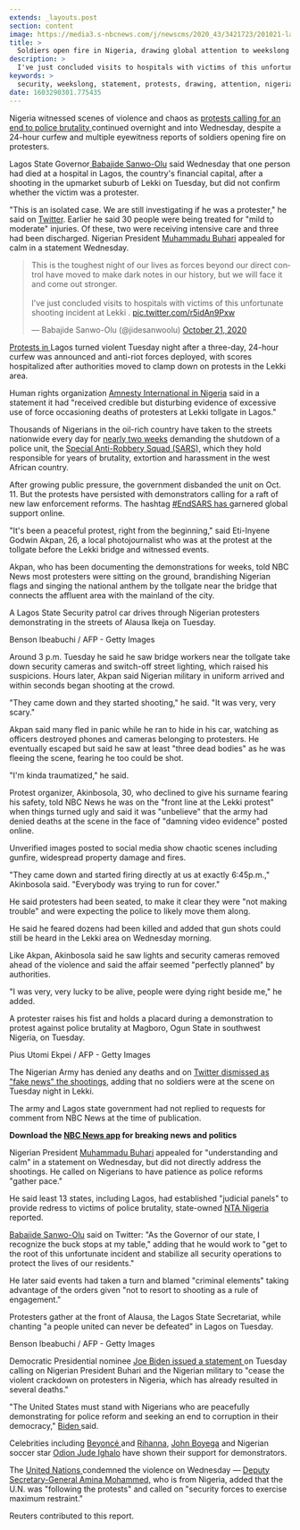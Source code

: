 ```yaml
--- 
extends: _layouts.post 
section: content 
image: https://media3.s-nbcnews.com/j/newscms/2020_43/3421723/201021-lagos-protests-mc-9035_663cb8b2a19cc76dccaafe734d8f3ff2.nbcnews-fp-1200-630.JPG 
title: > 
  Soldiers open fire in Nigeria, drawing global attention to weekslong protests 
description: > 
  I've just concluded visits to hospitals with victims of this unfortunate shooting incident at Lekki .Human rights organization Amnesty International in Nigeria said in a statement it had "received credible but disturbing evidence of excessive use of force occasioning deaths of protesters at Lekki tollgate in Lagos."A Lagos State Security patrol car drives through Nigerian protesters demonstrating in the streets of Alausa Ikeja on Tuesday.The army and Lagos state government had not replied to requests for comment from NBC News at the time of publication.Protesters gather at the front of Alausa, the Lagos State Secretariat, while chanting "a people united can never be defeated" in Lagos on Tuesday. 
keywords: > 
  security, weekslong, statement, protests, drawing, attention, nigerian, lagos, state, tollgate, open, protesters, soldiers, shooting, global, nigeria, lekki 
date: 1603290301.775435 
--- 
```

<div><p class="endmarkEnabled">Nigeria witnessed scenes of violence and chaos as <a href="https://www.nbcnews.com/news/world/lagos-imposes-indefinite-curfew-curb-nigeria-protests-police-deploy-anti-n1244030" target="_blank">protests calling for an end to police brutality </a>continued overnight and into Wednesday, despite a 24-hour curfew and multiple eyewitness reports of soldiers opening fire on protesters.</p><p class="endmarkEnabled">Lagos State Governor<a href="https://twitter.com/jidesanwoolu/status/1318751661347700736" target="_blank"> Babajide Sanwo-Olu</a> said Wednesday that one person had died at a hospital in Lagos, the country's financial capital, after a shooting in the upmarket suburb of Lekki on Tuesday, but did not confirm whether the victim was a protester.</p><p></p><p id="taboolaReadMoreBelow"></p><p class="endmarkEnabled">"This is an isolated case. We are still investigating if he was a protester," he said on <a href="https://twitter.com/jidesanwoolu/status/1318862090833174530" target="_blank">Twitter</a>. Earlier he said 30 people were being treated for "mild to moderate" injuries. Of these, two were receiving intensive care and three had been discharged. Nigerian President <a href="https://twitter.com/MBuhari">Muhammadu Buhari</a> appealed for calm in a statement Wednesday.</p><blockquote class="twitter-tweet"><p lang="en" dir="ltr">This is the toughest night of our lives as forces beyond our direct control have moved to make dark notes in our history, but we will face it and come out stronger. <br><br>I've just concluded visits to hospitals with victims of this unfortunate shooting incident at Lekki . <a href="https://t.co/r5idAn9Pxw">pic.twitter.com/r5idAn9Pxw</a></p>&#8212; Babajide Sanwo-Olu (@jidesanwoolu) <a href="https://twitter.com/jidesanwoolu/status/1318744600106905601?ref_src=twsrc%5Etfw">October 21, 2020</a></blockquote> <p class="endmarkEnabled"><a href="https://www.nbcnews.com/news/world/lagos-imposes-indefinite-curfew-curb-nigeria-protests-police-deploy-anti-n1244030" target="_blank">Protests in </a>Lagos turned violent Tuesday night after a three-day, 24-hour curfew was announced and anti-riot forces deployed, with scores hospitalized after authorities moved to clamp down on protests in the Lekki area.</p><p class="endmarkEnabled">Human rights organization <a href="https://twitter.com/AmnestyNigeria/status/1318644162200293376" target="_blank">Amnesty International in Nigeria</a> said in a statement it had "received credible but disturbing evidence of excessive use of force occasioning deaths of protesters at Lekki tollgate in Lagos."</p><p class="endmarkEnabled">Thousands of Nigerians in the oil-rich country have taken to the streets nationwide every day for <a href="https://www.nbcnews.com/news/world/police-nigeria-accused-firing-teargas-protest-against-brutality-n1242745" target="_blank">nearly two weeks</a> demanding the shutdown of a police unit, the <a href="https://www.nbcnews.com/news/world/lagos-imposes-indefinite-curfew-curb-nigeria-protests-police-deploy-anti-n1244030" target="_blank">Special Anti-Robbery Squad (SARS),</a> which they hold responsible for years of brutality, extortion and harassment in the west African country.</p><p></p><p class="endmarkEnabled">After growing public pressure, the government disbanded the unit on Oct. 11. But the protests have persisted with demonstrators calling for a raft of new law enforcement reforms. The hashtag <a href="https://twitter.com/search?q=%23EndSARS&amp;src=typeahead_click" target="_blank">#EndSARS has </a>garnered global support online.</p><p class="endmarkEnabled">"It's been a peaceful protest, right from the beginning," said Eti-Inyene Godwin Akpan, 26, a local photojournalist who was at the protest at the tollgate before the Lekki bridge and witnessed events.</p><p class="endmarkEnabled">Akpan, who has been documenting the demonstrations for weeks, told NBC News most protesters were sitting on the ground, brandishing Nigerian flags and singing the national anthem by the tollgate near the bridge that connects the affluent area with the mainland of the city.</p><p class="lazyload-placeholder"></p><p class="caption__container">A Lagos State Security patrol car drives through Nigerian protesters demonstrating in the streets of Alausa Ikeja on Tuesday.</p><p class="caption__source">Benson Ibeabuchi / AFP - Getty Images</p><p class="endmarkEnabled">Around 3 p.m. Tuesday he said he saw bridge workers near the tollgate take down security cameras and switch-off street lighting, which raised his suspicions. Hours later, Akpan said Nigerian military in uniform arrived and within seconds began shooting at the crowd.</p><p></p><p class="endmarkEnabled">"They came down and they started shooting," he said. "It was very, very scary."</p><p class="endmarkEnabled">Akpan said many fled in panic while he ran to hide in his car, watching as officers destroyed phones and cameras belonging to protesters. He eventually escaped but said he saw at least "three dead bodies" as he was fleeing the scene, fearing he too could be shot.</p><p class="endmarkEnabled">"I'm kinda traumatized," he said.</p><p class="endmarkEnabled">Protest organizer, Akinbosola, 30, who declined to give his surname fearing his safety, told NBC News he was on the "front line at the Lekki protest" when things turned ugly and said it was "unbelieve" that the army had denied deaths at the scene in the face of "damning video evidence" posted online.</p><p></p><p class="endmarkEnabled">Unverified images posted to social media show chaotic scenes including gunfire, widespread property damage and fires.</p><p class="endmarkEnabled">"They came down and started firing directly at us at exactly 6:45p.m.," Akinbosola said. "Everybody was trying to run for cover."</p><p class="endmarkEnabled">He said protesters had been seated, to make it clear they were "not making trouble" and were expecting the police to likely move them along.</p><p class="endmarkEnabled">He said he feared dozens had been killed and added that gun shots could still be heard in the Lekki area on Wednesday morning.</p><p></p><p class="endmarkEnabled">Like Akpan, Akinbosola said he saw lights and security cameras removed ahead of the violence and said the affair seemed "perfectly planned" by authorities.</p><p class="endmarkEnabled">"I was very, very lucky to be alive, people were dying right beside me," he added.</p><p class="lazyload-placeholder"></p><p class="caption__container">A protester raises his fist and holds a placard during a demonstration to protest against police brutality at Magboro, Ogun State in southwest Nigeria, on Tuesday.</p><p class="caption__source">Pius Utomi Ekpei / AFP - Getty Images</p><p class="endmarkEnabled">The Nigerian Army has denied any deaths and on <a href="https://twitter.com/HQNigerianArmy/status/1318703394165489664" target="_blank">Twitter dismissed as "fake news" the shootings,</a> adding that no soldiers were at the scene on Tuesday night in Lekki.</p><p class="endmarkEnabled">The army and Lagos state government had not replied to requests for comment from NBC News at the time of publication.</p><p></p><p class="endmarkEnabled"><strong>Download the <a href="https://apps.nbcnews.com/mobile/" target="_blank">NBC News app</a> for breaking news and politics</strong></p><p class="endmarkEnabled">Nigerian President <a href="https://twitter.com/MBuhari">Muhammadu Buhari</a> appealed for "understanding and calm" in a statement on Wednesday, but did not directly address the shootings. He called on Nigerians to have patience as police reforms "gather pace."</p><p class="endmarkEnabled">He said least 13 states, including Lagos, had established "judicial panels" to provide redress to victims of police brutality, state-owned <a href="https://www.nta.ng/news/20201021-president-buhari-welcomes-establishment-of-judicial-panels-of-inquiry-by-13-states-to-deliver-justice-for-victims-of-police-brutality/" target="_blank">NTA Nigeria</a> reported.</p><p class="endmarkEnabled"><a href="https://twitter.com/jidesanwoolu/status/1318751661347700736" target="_blank">Babajide Sanwo-Olu</a> said on Twitter: "As the Governor of our state, I recognize the buck stops at my table," adding that he would work to "get to the root of this unfortunate incident and stabilize all security operations to protect the lives of our residents."</p><p></p><p class="endmarkEnabled">He later said events had taken a turn and blamed "criminal elements" taking advantage of the orders given "not to resort to shooting as a rule of engagement."</p><p class="lazyload-placeholder"></p><p class="caption__container">Protesters gather at the front of Alausa, the Lagos State Secretariat, while chanting "a people united can never be defeated" in Lagos on Tuesday.</p><p class="caption__source">Benson Ibeabuchi / AFP - Getty Images</p><p class="endmarkEnabled">Democratic Presidential nominee <a href="https://joebiden.com/2020/10/20/violence-in-nigeria-statement-by-vice-president-joe-biden/#" target="_blank">Joe Biden issued a statement </a>on Tuesday calling on Nigerian President Buhari and the Nigerian military to "cease the violent crackdown on protesters in Nigeria, which has already resulted in several deaths."</p><p class="endmarkEnabled">"The United States must stand with Nigerians who are peacefully demonstrating for police reform and seeking an end to corruption in their democracy," <a href="https://www.nbcnews.com/politics/2020-election" target="_blank">Biden </a>said.</p><p class="endmarkEnabled">Celebrities including <a href="https://www.instagram.com/p/CGmD76aH4mp/?utm_source=ig_web_copy_link" target="_blank">Beyonc&#233; </a>and <a href="https://twitter.com/rihanna/status/1318693601996464128" target="_blank">Rihanna</a>, <a href="https://www.nbcnews.com/news/world/actor-john-boyega-thanks-fans-after-fears-emotional-speech-could-n1226756" target="_blank">John Boyega</a> and Nigerian soccer star <a href="https://twitter.com/ighalojude/status/1318666220447715329" target="_blank">Odion Jude Ighalo</a> have shown their support for demonstrators.</p><p></p><p class="endmarkEnabled">The <a href="https://twitter.com/AminaJMohammed/status/1318679056334921728" target="_blank">United Nations </a>condemned the violence on Wednesday &#8212; <a href="https://twitter.com/AminaJMohammed/status/1318679056334921728" target="_blank">Deputy Secretary-General Amina Mohammed,</a> who is from Nigeria, added that the U.N. was "following the protests" and called on "security forces to exercise maximum restraint."</p><p class="endmarkEnabled">Reuters contributed to this report.</p></div>